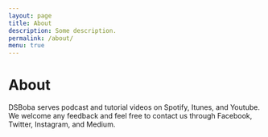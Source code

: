 ```yaml
---
layout: page
title: About
description: Some description.
permalink: /about/
menu: true
---
```


<!-- <img class="img-rounded" src="/assets/img/uploads/profile_1.png" alt="Mario" width="200"> -->

# About

DSBoba serves podcast and tutorial videos on Spotify, Itunes, and Youtube. We welcome any feedback and feel free to contact us through Facebook, Twitter, Instagram, and Medium.
